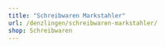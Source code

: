 ```yaml
---
title: "Schreibwaren Markstahler"
url: /denzlingen/schreibwaren-markstahler/
shop: Schreibwaren
---
```

